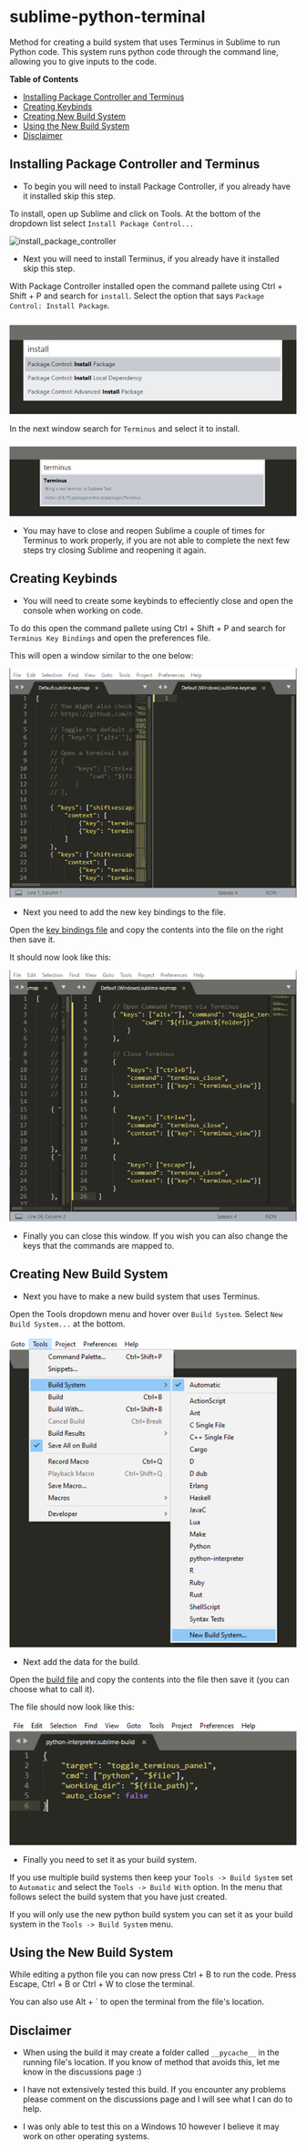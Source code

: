 # sublime-python-terminal
Method for creating a build system that uses Terminus in Sublime to run Python code. This system runs python code through the command line, allowing you to give inputs to the code.

**Table of Contents**

* [Installing Package Controller and Terminus](#package-controller)
* [Creating Keybinds](#keybinds)
* [Creating New Build System](#build)
* [Using the New Build System](#usage)
* [Disclaimer](#disclaimer)


<a name="package-controller"></a>
## Installing Package Controller and Terminus ##

* To begin you will need to install Package Controller, if you already have it installed skip this step.

To install, open up Sublime and click on Tools. At the bottom of the dropdown list select `Install Package Control...`

![install_package_controller](images/step1.png)

* Next you will need to install Terminus, if you already have it installed skip this step.

With Package Controller installed open the command pallete using Ctrl + Shift + P and search for `install`. Select the option that says `Package Control: Install Package`.

![package_control_install_package](images/step2.png)

In the next window search for `Terminus` and select it to install.

![install_terminus](images/step3.png)

* You may have to close and reopen Sublime a couple of times for Terminus to work properly, if you are not able to complete the next few steps try closing Sublime and reopening it again.


<a name="keybinds"></a>
## Creating Keybinds ##

* You will need to create some keybinds to effeciently close and open the console when working on code.

To do this open the command pallete using Ctrl + Shift + P and search for `Terminus Key Bindings` and open the preferences file.

This will open a window similar to the one below:

![terminus_key_bindings_window](images/step4.png)

* Next you need to add the new key bindings to the file.

Open the [key bindings file](keybindings.json) and copy the contents into the file on the right then save it.

It should now look like this:

![completed_keybindings](images/step5.png)

* Finally you can close this window. If you wish you can also change the keys that the commands are mapped to.


<a name="build"></a>
## Creating New Build System ##

* Next you have to make a new build system that uses Terminus.

Open the Tools dropdown menu and hover over `Build System`. Select `New Build System...` at the bottom.

![select_new_build_system](images/step6.png)

* Next add the data for the build.

Open the [build file](build.json) and copy the contents into the file then save it (you can choose what to call it).

The file should now look like this:

![completed_build](images/step7.png)

* Finally you need to set it as your build system.

If you use multiple build systems then keep your `Tools -> Build System` set to `Automatic` and select the `Tools -> Build With` option. In the menu that follows select the build system that you have just created.

If you will only use the new python build system you can set it as your build system in the `Tools -> Build System` menu.


<a name="usage"></a>
## Using the New Build System ##

While editing a python file you can now press Ctrl + B to run the code. Press Escape, Ctrl + B or Ctrl + W to close the terminal.

You can also use Alt + \` to open the terminal from the file's location.


<a name="disclaimer"></a>
## Disclaimer ##

- When using the build it may create a folder called `__pycache__` in the running file's location. If you know of method that avoids this, let me know in the discussions page :)

- I have not extensively tested this build. If you encounter any problems please comment on the discussions page and I will see what I can do to help.

- I was only able to test this on a Windows 10 however I believe it may work on other operating systems.
